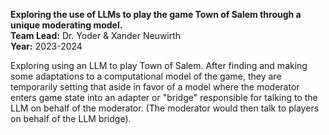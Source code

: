 **Exploring the use of LLMs to play the game Town of Salem through a unique moderating model.**<br/>
**Team Lead:** Dr. Yoder & Xander Neuwirth<br/>
**Year:** 2023-2024

Exploring using an LLM to play Town of Salem. After finding and making some adaptations to a computational model of the game, they are temporarily setting that aside in favor of a model where the moderator enters game state into an adapter or "bridge" responsible for talking to the LLM on behalf of the moderator. (The moderator would then talk to players on behalf of the LLM bridge).